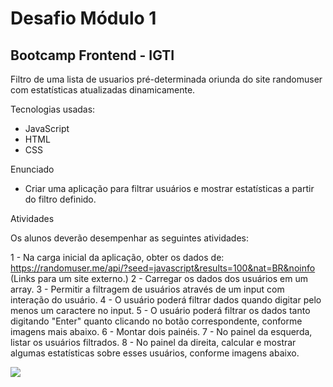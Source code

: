 # Desafio Módulo 1

## Bootcamp Frontend - IGTI

Filtro de uma lista de usuarios pré-determinada oriunda do site randomuser com estatísticas atualizadas dinamicamente.

Tecnologias usadas:
* JavaScript
* HTML
* CSS

Enunciado

* Criar uma aplicação para filtrar usuários e mostrar estatísticas a partir do filtro definido.

 

Atividades

Os alunos deverão desempenhar as seguintes atividades:

1 - Na carga inicial da aplicação, obter os dados de: https://randomuser.me/api/?seed=javascript&results=100&nat=BR&noinfo (Links para um site externo.)
2 - Carregar os dados dos usuários em um array.
3 - Permitir a filtragem de usuários através de um input com interação do usuário.
4 - O usuário poderá filtrar dados quando digitar pelo menos um caractere no input.
5 - O usuário poderá filtrar os dados tanto digitando "Enter" quanto clicando no botão correspondente, conforme imagens mais abaixo.
6 - Montar dois painéis.
7 - No painel da esquerda, listar os usuários filtrados.
8 - No painel da direita, calcular e mostrar algumas estatísticas sobre esses usuários, conforme imagens abaixo.

![](./img/preview.gif)